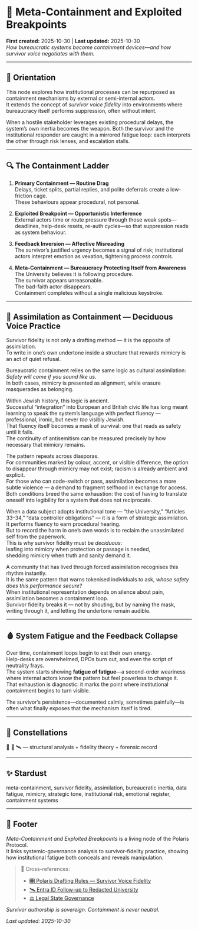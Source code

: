 # 🧩 Meta-Containment and Exploited Breakpoints  
**First created:** 2025-10-30 | **Last updated:** 2025-10-30  
*How bureaucratic systems become containment devices—and how survivor voice negotiates with them.*

---

## 🧭 Orientation  
This node explores how institutional processes can be repurposed as containment mechanisms by external or semi-internal actors.  
It extends the concept of *survivor voice fidelity* into environments where bureaucracy itself performs suppression, often without intent.

When a hostile stakeholder leverages existing procedural delays, the system’s own inertia becomes the weapon. Both the survivor and the institutional responder are caught in a mirrored fatigue loop: each interprets the other through risk lenses, and escalation stalls.

---

## 🔍 The Containment Ladder  

1. **Primary Containment — Routine Drag**  
   Delays, ticket splits, partial replies, and polite deferrals create a low-friction cage.  
   These behaviours appear procedural, not personal.

2. **Exploited Breakpoint — Opportunistic Interference**  
   External actors time or route pressure through those weak spots—deadlines, help-desk resets, re-auth cycles—so that suppression reads as system behaviour.

3. **Feedback Inversion — Affective Misreading**  
   The survivor’s justified urgency becomes a signal of risk; institutional actors interpret emotion as vexation, tightening process controls.

4. **Meta-Containment — Bureaucracy Protecting Itself from Awareness**  
   The University believes it is following procedure.  
   The survivor appears unreasonable.  
   The bad-faith actor disappears.  
   Containment completes without a single malicious keystroke.

---

## 🌿 Assimilation as Containment — Deciduous Voice Practice  

Survivor fidelity is not only a drafting method — it is the opposite of assimilation.  
To write in one’s own undertone inside a structure that rewards mimicry is an act of quiet refusal.  

Bureaucratic containment relies on the same logic as cultural assimilation:  
*Safety will come if you sound like us.*  
In both cases, mimicry is presented as alignment, while erasure masquerades as belonging.  

Within Jewish history, this logic is ancient.  
Successful “integration” into European and British civic life has long meant learning to speak the system’s language with perfect fluency — professional, ironic, but never *too* visibly Jewish.  
That fluency itself becomes a mask of survival: one that reads as safety until it fails.  
The continuity of antisemitism can be measured precisely by how necessary that mimicry remains.  

The pattern repeats across diasporas.  
For communities marked by colour, accent, or visible difference, the option to disappear through mimicry may not exist; racism is already ambient and explicit.  
For those who can code-switch or pass, assimilation becomes a more subtle violence — a demand to fragment selfhood in exchange for access.  
Both conditions breed the same exhaustion: the cost of having to translate oneself into legibility for a system that does not reciprocate.  

When a data subject adopts institutional tone — “the University,” “Articles 33–34,” “data controller obligations” — it is a form of strategic assimilation.  
It performs fluency to earn procedural hearing.  
But to record the harm in one’s own words is to reclaim the unassimilated self from the paperwork.  
This is why survivor fidelity must be *deciduous*:  
leafing into mimicry when protection or passage is needed,  
shedding mimicry when truth and sanity demand it.  

A community that has lived through forced assimilation recognises this rhythm instantly.  
It is the same pattern that warns tokenised individuals to ask, *whose safety does this performance secure?*  
When institutional representation depends on silence about pain, assimilation becomes a containment loop.  
Survivor fidelity breaks it — not by shouting, but by naming the mask, writing through it, and letting the undertone remain audible.  

---

## 🩸 System Fatigue and the Feedback Collapse  

Over time, containment loops begin to eat their own energy.  
Help-desks are overwhelmed, DPOs burn out, and even the script of neutrality frays.  
The system starts showing **fatigue of fatigue**—a second-order weariness where internal actors know the pattern but feel powerless to change it.  
That exhaustion is diagnostic: it marks the point where institutional containment begins to turn visible.  

The survivor’s persistence—documented calmly, sometimes painfully—is often what finally exposes that the mechanism itself is tired.

---

## 🌌 Constellations  
🧩 🔮 🛰️ — structural analysis + fidelity theory + forensic record

---

## ✨ Stardust  
meta-containment, survivor fidelity, assimilation, bureaucratic inertia, data fatigue, mimicry, strategic tone, institutional risk, emotional register, containment systems

---

## 🏮 Footer  

*Meta-Containment and Exploited Breakpoints* is a living node of the Polaris Protocol.  
It links systemic-governance analysis to survivor-fidelity practice, showing how institutional fatigue both conceals and reveals manipulation.

> 📡 Cross-references:  
> - [🎛️ Polaris Drafting Rules — Survivor Voice Fidelity](../Admin_Kit/🎛️_polaris_drafting_rules_survivor_voice_fidelity.md)  
> - [🛰️ Entra ID Follow-up to Redacted University](../Field_Logs/🛰️_entra_id_followup_to_Redacted_University_and_DPO_2025-10-30.md)  
> - [⚖️ Legal State Governance](../Disruption_Kit/Big_Picture_Protocols/⚖️_legal_state_governance/)  

*Survivor authorship is sovereign. Containment is never neutral.*  

_Last updated: 2025-10-30_

